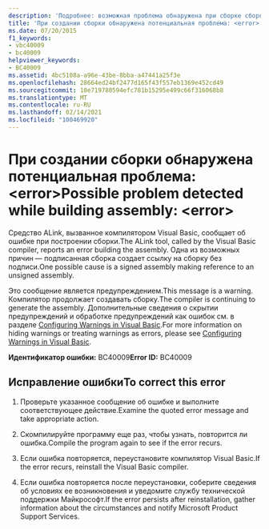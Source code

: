 ```yaml
---
description: 'Подробнее: возможная проблема обнаружена при сборке сборки: <error>'
title: 'При создании сборки обнаружена потенциальная проблема: <error>'
ms.date: 07/20/2015
f1_keywords:
- vbc40009
- bc40009
helpviewer_keywords:
- BC40009
ms.assetid: 4bc5108a-a96e-43be-8bba-a47441a25f3e
ms.openlocfilehash: 28664ed24bf2477d165f43f557eb1369e452cd49
ms.sourcegitcommit: 10e719780594efc781b15295e499c66f316068b8
ms.translationtype: MT
ms.contentlocale: ru-RU
ms.lasthandoff: 02/14/2021
ms.locfileid: "100469920"
---
```

# <a name="possible-problem-detected-while-building-assembly-error"></a><span data-ttu-id="1d1de-103">При создании сборки обнаружена потенциальная проблема: \<error></span><span class="sxs-lookup"><span data-stu-id="1d1de-103">Possible problem detected while building assembly: \<error></span></span>

<span data-ttu-id="1d1de-104">Средство ALink, вызванное компилятором Visual Basic, сообщает об ошибке при построении сборки.</span><span class="sxs-lookup"><span data-stu-id="1d1de-104">The ALink tool, called by the Visual Basic compiler, reports an error building the assembly.</span></span> <span data-ttu-id="1d1de-105">Одна из возможных причин — подписанная сборка создает ссылку на сборку без подписи.</span><span class="sxs-lookup"><span data-stu-id="1d1de-105">One possible cause is a signed assembly making reference to an unsigned assembly.</span></span>  
  
 <span data-ttu-id="1d1de-106">Это сообщение является предупреждением.</span><span class="sxs-lookup"><span data-stu-id="1d1de-106">This message is a warning.</span></span> <span data-ttu-id="1d1de-107">Компилятор продолжает создавать сборку.</span><span class="sxs-lookup"><span data-stu-id="1d1de-107">The compiler is continuing to generate the assembly.</span></span> <span data-ttu-id="1d1de-108">Дополнительные сведения о скрытии предупреждений и обработке предупреждений как ошибок см. в разделе [Configuring Warnings in Visual Basic](/visualstudio/ide/configuring-warnings-in-visual-basic).</span><span class="sxs-lookup"><span data-stu-id="1d1de-108">For more information on hiding warnings or treating warnings as errors, please see [Configuring Warnings in Visual Basic](/visualstudio/ide/configuring-warnings-in-visual-basic).</span></span>  
  
 <span data-ttu-id="1d1de-109">**Идентификатор ошибки:** BC40009</span><span class="sxs-lookup"><span data-stu-id="1d1de-109">**Error ID:** BC40009</span></span>  
  
## <a name="to-correct-this-error"></a><span data-ttu-id="1d1de-110">Исправление ошибки</span><span class="sxs-lookup"><span data-stu-id="1d1de-110">To correct this error</span></span>  
  
1. <span data-ttu-id="1d1de-111">Проверьте указанное сообщение об ошибке и выполните соответствующее действие.</span><span class="sxs-lookup"><span data-stu-id="1d1de-111">Examine the quoted error message and take appropriate action.</span></span>  
  
2. <span data-ttu-id="1d1de-112">Скомпилируйте программу еще раз, чтобы узнать, повторится ли ошибка.</span><span class="sxs-lookup"><span data-stu-id="1d1de-112">Compile the program again to see if the error recurs.</span></span>  
  
3. <span data-ttu-id="1d1de-113">Если ошибка повторяется, переустановите компилятор Visual Basic.</span><span class="sxs-lookup"><span data-stu-id="1d1de-113">If the error recurs, reinstall the Visual Basic compiler.</span></span>  
  
4. <span data-ttu-id="1d1de-114">Если ошибка повторяется после переустановки, соберите сведения об условиях ее возникновения и уведомите службу технической поддержки Майкрософт.</span><span class="sxs-lookup"><span data-stu-id="1d1de-114">If the error persists after reinstallation, gather information about the circumstances and notify Microsoft Product Support Services.</span></span>  
